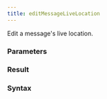 ```yaml
---
title: editMessageLiveLocation
---
```


Edit a message's live location.


### Parameters 



### Result 



### Syntax





